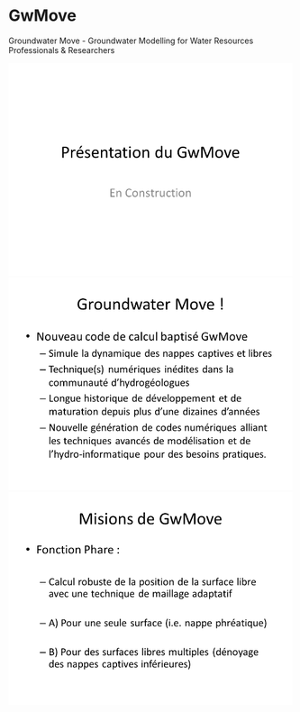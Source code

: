 # GwMove
Groundwater Move - Groundwater Modelling for Water Resources Professionals &amp; Researchers 

![Alt text](pictures/fr/Diapositive1.GIF?raw=true "")
![Alt text](pictures/fr/Diapositive2.GIF?raw=true "")
![Alt text](pictures/fr/Diapositive3.GIF?raw=true "")
